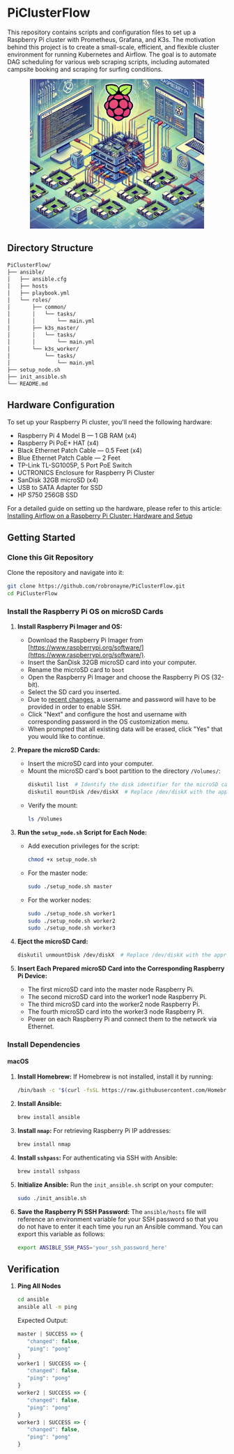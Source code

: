 # PiClusterFlow

This repository contains scripts and configuration files to set up a Raspberry Pi cluster with Prometheus, Grafana, and K3s. The motivation behind this project is to create a small-scale, efficient, and flexible cluster environment for running Kubernetes and Airflow. The goal is to automate DAG scheduling for various web scraping scripts, including automated campsite booking and scraping for surfing conditions.

<p align="center">
  <img src="https://github.com/robronayne/PiClusterFlow/blob/media/raspberrypi.jpg?raw=true" width="400" alt="Pi Cluster Art">
</p>

## Directory Structure

```
PiClusterFlow/
├── ansible/
│   ├── ansible.cfg
│   ├── hosts
│   ├── playbook.yml
│   └── roles/
│       ├── common/
│       │   └── tasks/
│       │       └── main.yml
│       ├── k3s_master/
│       │   └── tasks/
│       │       └── main.yml
│       └── k3s_worker/
│           └── tasks/
│               └── main.yml
├── setup_node.sh
├── init_ansible.sh
└── README.md
```

## Hardware Configuration

To set up your Raspberry Pi cluster, you'll need the following hardware:

- Raspberry Pi 4 Model B — 1 GB RAM (x4)
- Raspberry Pi PoE+ HAT (x4)
- Black Ethernet Patch Cable — 0.5 Feet (x4)
- Blue Ethernet Patch Cable — 2 Feet
- TP-Link TL-SG1005P, 5 Port PoE Switch
- UCTRONICS Enclosure for Raspberry Pi Cluster
- SanDisk 32GB microSD (x4)
- USB to SATA Adapter for SSD
- HP S750 256GB SSD

For a detailed guide on setting up the hardware, please refer to this article: [Installing Airflow on a Raspberry Pi Cluster: Hardware and Setup](https://robronayne.medium.com/installing-airflow-on-a-raspberry-pi-cluster-hardware-and-setup-7b34ae5655bd)

## Getting Started

### Clone this Git Repository

Clone the repository and navigate into it:
```bash
git clone https://github.com/robronayne/PiClusterFlow.git
cd PiClusterFlow
```

### Install the Raspberry Pi OS on microSD Cards

1. **Install Raspberry Pi Imager and OS:**

   - Download the Raspberry Pi Imager from [https://www.raspberrypi.org/software/](https://www.raspberrypi.org/software/).
   - Insert the SanDisk 32GB microSD card into your computer.
   - Rename the microSD card to `boot`
   - Open the Raspberry Pi Imager and choose the Raspberry Pi OS (32-bit).
   - Select the SD card you inserted.
   - Due to [recent changes](https://www.raspberrypi.com/news/raspberry-pi-bullseye-update-april-2022/), a username and password will have to be provided in order to enable SSH.
   - Click "Next" and configure the host and username with corresponding password in the OS customization menu.
   - When prompted that all existing data will be erased, click "Yes" that you would like to continue.

2. **Prepare the microSD Cards:**

   - Insert the microSD card into your computer.
   - Mount the microSD card's boot partition to the directory `/Volumes/`:
     ```bash
     diskutil list  # Identify the disk identifier for the microSD card (e.g., /dev/disk2)
     diskutil mountDisk /dev/diskX  # Replace /dev/diskX with the appropriate device identifier
     ```
   - Verify the mount:
     ```bash
     ls /Volumes
     ```

3. **Run the `setup_node.sh` Script for Each Node:**

   - Add execution privileges for the script:
     ```bash
     chmod +x setup_node.sh
     ```

   - For the master node:
     ```bash
     sudo ./setup_node.sh master
     ```

   - For the worker nodes:
     ```bash
     sudo ./setup_node.sh worker1
     sudo ./setup_node.sh worker2
     sudo ./setup_node.sh worker3
     ```

4. **Eject the microSD Card:**

   ```bash
   diskutil unmountDisk /dev/diskX  # Replace /dev/diskX with the appropriate device identifier
   ```

5. **Insert Each Prepared microSD Card into the Corresponding Raspberry Pi Device:**

   - The first microSD card into the master node Raspberry Pi.
   - The second microSD card into the worker1 node Raspberry Pi.
   - The third microSD card into the worker2 node Raspberry Pi.
   - The fourth microSD card into the worker3 node Raspberry Pi.
   - Power on each Raspberry Pi and connect them to the network via Ethernet.

### Install Dependencies

#### macOS

1. **Install Homebrew:**
   If Homebrew is not installed, install it by running:
   ```bash
   /bin/bash -c "$(curl -fsSL https://raw.githubusercontent.com/Homebrew/install/HEAD/install.sh)"
   ```

2. **Install Ansible:**
   ```bash
   brew install ansible
   ```

3. **Install `nmap`:**
   For retrieving Raspberry Pi IP addresses:
   ```bash
   brew install nmap
   ```

4. **Install `sshpass`:**
   For authenticating via SSH with Ansible:
   ```bash
   brew install sshpass
   ```

5. **Initialize Ansible:**
   Run the `init_ansible.sh` script on your computer:
   ```bash
   sudo ./init_ansible.sh
   ```

6. **Save the Raspberry Pi SSH Password:**
   The `ansible/hosts` file will reference an environment variable for your SSH password so that you do not have to enter it each time you run an Ansible command. You can export this variable as follows:
   ```bash
   export ANSIBLE_SSH_PASS='your_ssh_password_here'
   ```

## Verification

1. **Ping All Nodes**

   ```bash
   cd ansible
   ansible all -m ping
   ```

   Expected Output:
   ```javascript
   master | SUCCESS => {
      "changed": false,
      "ping": "pong"
   }
   worker1 | SUCCESS => {
      "changed": false,
      "ping": "pong"
   }
   worker2 | SUCCESS => {
      "changed": false,
      "ping": "pong"
   }
   worker3 | SUCCESS => {
      "changed": false,
      "ping": "pong"
   }
   ```
